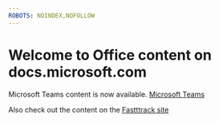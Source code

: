 ```yaml
---
ROBOTS: NOINDEX,NOFOLLOW
---
```


# Welcome to Office content on docs.microsoft.com

Microsoft Teams content is now available.
[Microsoft Teams](https://docs.microsoft.com/MicrosoftTeams)

Also check out the content on the [Fastttrack site](http://skypeandteams.fasttrack.microsoft.com/)
